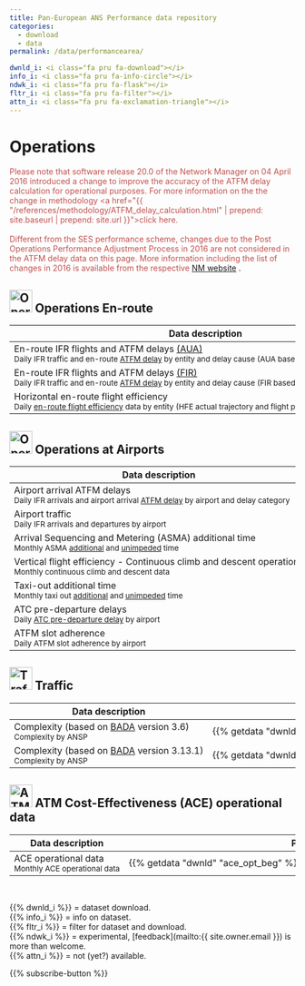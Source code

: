 ```yaml
---
title: Pan-European ANS Performance data repository
categories:
  - download
  - data
permalink: /data/performancearea/

dwnld_i: <i class="fa pru fa-download"></i>
info_i: <i class="fa pru fa-info-circle"></i>
ndwk_i: <i class="fa pru fa-flask"></i>
fltr_i: <i class="fa pru fa-filter"></i>
attn_i: <i class="fa pru fa-exclamation-triangle"></i>
---
```

# Operations

<span style="color: rgb(192, 80, 77);">Please note that software release 20.0 of the Network Manager on 04 April 2016 introduced
a change to improve the accuracy of the ATFM delay calculation for operational purposes.
For more information on the the change in methodology
<a href="{{ "/references/methodology/ATFM_delay_calculation.html" | prepend: site.baseurl | prepend: site.url }}">click here</a>.</span> <br>
<br>
<span style="color: rgb(192, 80, 77);">Different from the SES performance scheme, changes due to the Post Operations Performance Adjustment Process in 2016 are not considered in the ATFM delay data on this page. More information including the list of changes in 2016 is available from the respective <a href="http://www.eurocontrol.int/publications/post-operations-performance-adjustment-process" target="_blank">NM website</a></span> .

## <img src="/images/prcq-operations-enroute.png" width="40" height="40" alt="Operations En-route"> Operations En-route

| Data description                                                                                                                                                                   | Period                                                                                | Excel                                  | CSV                                         | Metadata                                |
|------------------------------------------------------------------------------------------------------------------------------------------------------------------------------------|---------------------------------------------------------------------------------------|----------------------------------------|---------------------------------------------|-----------------------------------------|
| En-route IFR flights and ATFM delays [(AUA)][DefAUA]<br><small>Daily IFR traffic and en-route [ATFM delay][ATFMdelay] by entity and delay cause (AUA based)</small>                | {{% getdata "dwnld" "ert_dly_aua_beg" %}} - {{% getdata "dwnld" "ert_dly_aua_end" %}} | [xls {{% dwnld_i %}}][ERT-DLY-AUAxlsx] |                                             | [meta {{% info_i %}}][ERT-DLY-AUA-meta] |
| En-route IFR flights and ATFM delays [(FIR)][DefFIR]<br><small>Daily IFR traffic and en-route [ATFM delay][ATFMdelay] by entity and delay cause (FIR based)</small>                | {{% getdata "dwnld" "ert_dly_fir_beg" %}} - {{% getdata "dwnld" "ert_dly_fir_end" %}} | [xls {{% dwnld_i %}}][ERT-DLY-FIRxlsx] |                                             | [meta {{% info_i %}}][ERT-DLY-FIR-meta] |
| Horizontal en-route flight efficiency <br><small>Daily [en-route flight efficiency][DefFE] data by entity (HFE actual trajectory and flight plan, KEP and KEA indicators)</small>  | {{% getdata "dwnld" "hfe_beg" %}} - {{% getdata "dwnld" "hfe_end" %}}                 | [xls {{% dwnld_i %}}][HFExlsx]         | [csv {{% fltr_i %}} {{% ndwk_i %}}][HFEcsv] | [meta {{% info_i %}}][HFEmeta]          |

[ATFMdelay]: /references/definition/atfm-delay/ "ATFM Delay definition"

[ERT-DLY-AUAxlsx]: /download/xls/En-Route_ATFM_Delay_AUA.xlsm "ERT-DLY (Excel)"
[ERT-DLY-FIRxlsx]: /download/xls/En-Route_ATFM_Delay_FIR.xlsm "ERT-DLY (Excel)"
[ERT-DLYcsv]: /404/ "ERT-DLY (CSV)"
[ERT-DLY-AUA-meta]: /reference/dataset/en-route-atfm-delay-aua/ "ERT-DLY (Meta)"
[ERT-DLY-FIR-meta]: /reference/dataset/en-route-atfm-delay-fir/ "ERT-DLY (Meta)"

[HFExlsx]: /download/xls/Horizontal_Flight_Efficiency.xlsm "HFE (Excel)"
[HFEcsv]: /data/set/hfe/horizontal_flight_efficiency.html "HFE (CSV)"
[HFEmeta]: /reference/dataset/horizontal-flight-efficiency/ "HFE (Meta)"

[DefAUA]: /reference/acronym/aua/ "AUA definition"
[DefFIR]: /reference/acronym/fir/ "FIR definition"
[DefFE]: /reference/methodology/horizontal-flight-efficiency-pi/ "Flight Efficiency performance indicator"



## <img src="/images/prcq-operations-airport.png" width="40" height="40" alt="Operations at Airports"> Operations at Airports

| Data description                                                                                                                                        | Period                                                                        | Excel                              | CSV                                             |  Metadata                          |
|---------------------------------------------------------------------------------------------------------------------------------------------------------|-------------------------------------------------------------------------------|------------------------------------|-------------------------------------------------|------------------------------------|
| Airport arrival ATFM delays<br><small>Daily IFR arrivals and airport arrival [ATFM delay][ATFMdelay] by airport and delay category</small>              | {{% getdata "dwnld" "apt_dly_beg" %}} - {{% getdata "dwnld" "apt_dly_end" %}} | [xls {{% dwnld_i %}}][APT-DLYxlsx] | [csv {{% fltr_i %}} {{% ndwk_i %}}][APT-DLYcsv] | [meta {{% info_i %}}][APT-DLYmeta] |
| Airport traffic<br><small>Daily IFR arrivals and departures by airport</small>                                                                          | {{% getdata "dwnld" "apt_flt_beg" %}} - {{% getdata "dwnld" "apt_flt_end" %}}         | [xls {{% dwnld_i %}}][APT-FLTxlsx] |                                                 | [meta {{% info_i %}}][APT-FLTmeta] |
| Arrival Sequencing and Metering (ASMA) additional time<br><small>Monthly ASMA [additional][ASMAadditional] and [unimpeded][ASMAunimpeded] time</small>  | {{% getdata "dwnld" "asma_beg" %}} - {{% getdata "dwnld" "asma_end" %}}               | [xls {{% dwnld_i %}}][ASMAxlsx]    |                                                 | [meta {{% info_i %}}][ASMAmeta]    |
| Vertical flight efficiency - Continuous climb and descent operations<br><small>Monthly continuous climb and descent data</small>                        | {{% getdata "dwnld" "cdo_beg" %}} - {{% getdata "dwnld" "cdo_end" %}}                 | [xls {{% dwnld_i %}}][CDOxlsx]     |                                                 | [meta {{% info_i %}}][CDOmeta]     |
| Taxi-out additional time<br><small>Monthly taxi out [additional][TX-OUTadditional] and [unimpeded][TX-OUTunimpeded] time</small>                        | {{% getdata "dwnld" "tx_out_beg" %}} - {{% getdata "dwnld" "tx_out_end" %}}           | [xls {{% dwnld_i %}}][TX-OUTxlsx]  |                                                 | [meta {{% info_i %}}][TX-OUTmeta]  |
| ATC pre-departure delays<br><small>Daily [ATC pre-departure delay][ATCpredepdelay] by airport</small>                                                   | {{% getdata "dwnld" "atc_pre_beg" %}} - {{% getdata "dwnld" "atc_pre_end" %}}         | [xls {{% dwnld_i %}}][ATC-PRExlsx] |                                                 | [meta {{% info_i %}}][ATC-PREmeta] |
| ATFM slot adherence<br><small>Daily ATFM slot adherence by airport</small>                                                                              | {{% getdata "dwnld" "slt_adh_beg" %}} - {{% getdata "dwnld" "slt_adh_end" %}}         | [xls {{% dwnld_i %}}][SLT-ADHxlsx] |                                                 | [meta {{% info_i %}}][SLT-ADHmeta] |


[ASMAadditional]: /reference/definition/additional-asma-time/ "ASMA Additional Time definition"
[ASMAunimpeded]: /reference/definition/unimpeded-asma-time/ "ASMA Unimpeded Time definition"
[TX-OUTadditional]: /reference/definition/additional-taxi-out-time/ "Taxi-out Additional Time definition"
[TX-OUTunimpeded]: /reference/definition/unimpeded-taxi-out-time/ "Taxi-out Unimpeded Time definition"
[ATCpredepdelay]: /reference/definition/atc-pre-departure-delay/ "ATC Pre-departure Delay definition"

[APT-FLTxlsx]: /download/xls/Airport_Traffic.xlsm "APT-FLT (Excel)"
[APT-FLTcsv]: /404/ "APT-FLT (CSV)"
[APT-FLTmeta]: /reference/dataset/airport-traffic/  "APT-FLT (Meta)"

[APT-DLYxlsx]: /download/xls/Airport_Arrival_ATFM_Delay.xlsm "APT-DLY (Excel)"
[APT-DLYcsv]: /data/set/apt-dly/airport-arrival-atfm-delay/ "APT-DLY (CSV)"
[APT-DLYmeta]: /reference/dataset/airport-arrival-atfm-delay/ "APT-DLY (Meta)"

[ASMAxlsx]: /download/xls/ASMA_Additional_Time.xlsm "ASMA (Excel)"
[ASMAcsv]: /404/ "ASMA (CSV)"
[ASMAmeta]: /reference/dataset/asma-additional-time/ "ASMA (Meta)"

[CDOxlsx]: /download/xls/Vertical_Flight_Efficiency_cdo_cco.xlsm "CDO/CCO (Excel)"
[CDOcsv]: /404/ "CDO/CCO (CSV)"
[CDOmeta]: /reference/dataset/continuous-climb-descent/ "CDO/CCO (Meta)"

[TX-OUTxlsx]: /download/xls/Taxi-Out_Additional_Time.xlsm "TX-OUT (Excel)"
[TX-OUTcsv]: /404/ "TX-OUT (CSV)"
[TX-OUTmeta]: /reference/dataset/taxi-out-additional-time/ "TX-OUT (Meta)"

[ATC-PRExlsx]: /download/xls/ATC_Pre-Departure_Delay.xlsm "ATC-PRE (Excel)"
[ATC-PREmeta]: /reference/dataset/atc-pre-departure-delay/  "ATC-PRE (Meta)"

[SLT-ADHxlsx]: /download/xls/ATFM_Slot_Adherence.xlsm "SLT-ADH (Excel)"
[SLT-ADHmeta]: /reference/dataset/atfm-slot-adherence/ "SLT-ADH (Meta)"




## <img src="/images/prcq-traffic.png" width="40" height="40" alt="Traffic"> Traffic

| Data description                                                                            | Period                                                                                 | Excel                            | CSV | Metadata                        |
|---------------------------------------------------------------------------------------------|----------------------------------------------------------------------------------------|----------------------------------|-----|---------------------------------|
| Complexity (based on [BADA][CPLXbada] version 3.6) <br><small>Complexity by ANSP</small>    | {{% getdata "dwnld" "cplx_beg_3.6" %}} -  {{% getdata "dwnld" "cplx_end_3.6" %}}       | [xls {{% dwnld_i %}}][CPLXxlsx]  |     | [meta {{% info_i %}}][CPLXmeta] |
| Complexity (based on [BADA][CPLXbada] version 3.13.1) <br><small>Complexity by ANSP</small> | {{% getdata "dwnld" "cplx_beg_3.13.1" %}} - {{% getdata "dwnld" "cplx1_end_3.13.1" %}} | [xls {{% dwnld_i %}}][CPLX1xlsx] |     | [meta {{% info_i %}}][CPLXmeta] |

[CPLXxlsx]: /download/xls/Traffic_Complexity_Scores_1.xlsm "CPLX (Excel)"
[CPLX1xlsx]: /download/xls/Traffic_Complexity_Scores_2.xlsm "CPLX (Excel)"
[CPLXcsv]: /404/ "CPLX (CSV)"
[CPLXmeta]: /reference/dataset/traffic-complexity-score/ "CPLX (Meta)"
[CPLXbada]: /reference/acronym/bada/ "Base of Aircraft Data"




## <img src="/images/prcq-economics.png" width="40" height="40" alt="ATM Cost-Effectiveness (ACE) operational data"> ATM Cost-Effectiveness (ACE) operational data

| Data description                                                     | Period                                                                         | Excel                           | CSV |  Metadata                      |
|----------------------------------------------------------------------|--------------------------------------------------------------------------------|---------------------------------|-----|--------------------------------|
| ACE operational data<br><small>Monthly ACE operational data</small>  | {{% getdata "dwnld" "ace_opt_beg" %}} - {{% getdata "dwnld" "ace_opt_end" %}}  | [xls {{% dwnld_i %}}][ACExlsx]  |     | [specs {{% info_i %}}][ACEurl] |

[ACExlsx]: /download/xls/ACE_Monthly_Operational_Data.xls "ACE (Excel)"
[ACEcsv]: /404/ "ACE (CSV)"
[ACEmeta]: /reference/dataset/ace-monthly-operational-data/ "ACE (Meta)"
[ACEurl]: http://www.eurocontrol.int/documents/economic-information-disclosure-specification "ACE specs"

<br>

{{% dwnld_i %}} = dataset download.<br>
{{% info_i %}} = info on dataset.<br>
{{% fltr_i %}} = filter for dataset and download.<br>
{{% ndwk_i %}} = experimental, [feedback](mailto:{{ site.owner.email }}) is more than welcome.<br>
{{% attn_i %}} = not (yet?) available.<br>



<div class="container text-center">
{{% subscribe-button %}}
</div>




<style>
  i.fa.pru {color: #337ab7;}
td {
  white-space: nowrap !important;
}
th:nth-child(2) {
width: 11em !important;
}

th:nth-child(3) {
width: 5em !important;
}

th:nth-child(4) {
width: 5em !important;
}

th:nth-child(5) {
width: 8em !important;
}
</style>